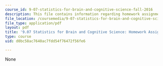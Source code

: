 ```yaml
---
course_id: 9-07-statistics-for-brain-and-cognitive-science-fall-2016
description: This file contains information regarding homework assignment 3.
file_location: /coursemedia/9-07-statistics-for-brain-and-cognitive-science-fall-2016/d0bc58ac7640ac7fdd54f76472f56fe6_MIT9_07F16_HomworkAsign_3.pdf
file_type: application/pdf
layout: pdf
title: '9.07 Statistics for Brain and Cognitive Science: Homework Assignment 3'
type: course
uid: d0bc58ac7640ac7fdd54f76472f56fe6

---
```

None